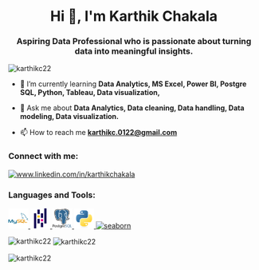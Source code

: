 <h1 align="center">Hi 👋, I'm Karthik Chakala</h1>
<h3 align="center">Aspiring Data Professional who is passionate about turning data into meaningful insights.</h3>

<p align="left"> <img src="https://komarev.com/ghpvc/?username=karthikc22&label=Profile%20views&color=0e75b6&style=flat" alt="karthikc22" /> </p>

- 🌱 I’m currently learning **Data Analytics, MS Excel, Power BI, Postgre SQL, Python, Tableau, Data visualization,**

- 💬 Ask me about **Data Analytics, Data cleaning, Data handling, Data modeling, Data visualization.**

- 📫 How to reach me **karthikc.0122@gmail.com**

<h3 align="left">Connect with me:</h3>
<p align="left">
<a href="https://linkedin.com/in/www.linkedin.com/in/karthikchakala" target="blank"><img align="center" src="https://raw.githubusercontent.com/rahuldkjain/github-profile-readme-generator/master/src/images/icons/Social/linked-in-alt.svg" alt="www.linkedin.com/in/karthikchakala" height="30" width="40" /></a>
</p>

<h3 align="left">Languages and Tools:</h3>
<p align="left"> <a href="https://www.mysql.com/" target="_blank" rel="noreferrer"> <img src="https://raw.githubusercontent.com/devicons/devicon/master/icons/mysql/mysql-original-wordmark.svg" alt="mysql" width="40" height="40"/> </a> <a href="https://pandas.pydata.org/" target="_blank" rel="noreferrer"> <img src="https://raw.githubusercontent.com/devicons/devicon/2ae2a900d2f041da66e950e4d48052658d850630/icons/pandas/pandas-original.svg" alt="pandas" width="40" height="40"/> </a> <a href="https://www.postgresql.org" target="_blank" rel="noreferrer"> <img src="https://raw.githubusercontent.com/devicons/devicon/master/icons/postgresql/postgresql-original-wordmark.svg" alt="postgresql" width="40" height="40"/> </a> <a href="https://www.python.org" target="_blank" rel="noreferrer"> <img src="https://raw.githubusercontent.com/devicons/devicon/master/icons/python/python-original.svg" alt="python" width="40" height="40"/> </a> <a href="https://seaborn.pydata.org/" target="_blank" rel="noreferrer"> <img src="https://seaborn.pydata.org/_images/logo-mark-lightbg.svg" alt="seaborn" width="40" height="40"/> </a> </p>

<p><img align="left" src="https://github-readme-stats.vercel.app/api/top-langs?username=karthikc22&show_icons=true&locale=en&layout=compact" alt="karthikc22" /></p>

<p>&nbsp;<img align="center" src="https://github-readme-stats.vercel.app/api?username=karthikc22&show_icons=true&locale=en" alt="karthikc22" /></p>

<p><img align="center" src="https://github-readme-streak-stats.herokuapp.com/?user=karthikc22&" alt="karthikc22" /></p>
